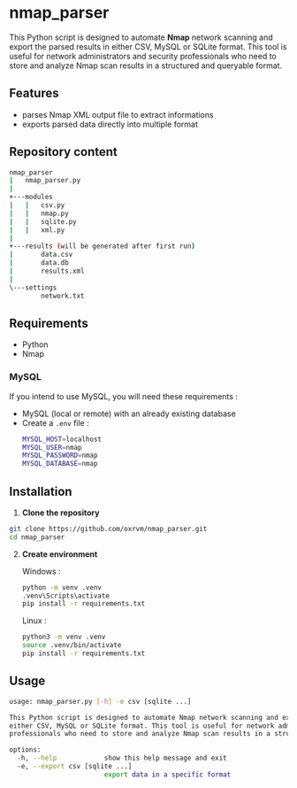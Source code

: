 # **nmap_parser**

This Python script is designed to automate **Nmap** network scanning and export the parsed results in either CSV, MySQL or SQLite format. This tool is useful for network administrators and security professionals who need to store and analyze Nmap scan results in a structured and queryable format.

## Features

- parses Nmap XML output file to extract informations
- exports parsed data directly into multiple format

## Repository content

```bash
nmap_parser
|   nmap_parser.py
|
+---modules
|   |   csv.py
|   |   nmap.py
|   |   sqlite.py
|   |   xml.py
|
+---results (will be generated after first run)
|       data.csv
|       data.db
|       results.xml
|
\---settings
        network.txt
```

## Requirements

- Python
- Nmap

### MySQL

If you intend to use MySQL, you will need these requirements :
- MySQL (local or remote) with an already existing database
- Create a `.env` file :
  ```bash
  MYSQL_HOST=localhost
  MYSQL_USER=nmap
  MYSQL_PASSWORD=nmap
  MYSQL_DATABASE=nmap
  ```

## Installation

1. **Clone the repository**

```bash
git clone https://github.com/oxrvm/nmap_parser.git
cd nmap_parser
```

2. **Create environment**

    Windows :
    ```bash
    python -m venv .venv
    .venv\Scripts\activate
    pip install -r requirements.txt
    ```
    Linux :
    ```bash
    python3 -m venv .venv
    source .venv/bin/activate
    pip install -r requirements.txt
    ```

## Usage

```bash
usage: nmap_parser.py [-h] -e csv [sqlite ...]

This Python script is designed to automate Nmap network scanning and export the parsed results in
either CSV, MySQL or SQLite format. This tool is useful for network administrators and security
professionals who need to store and analyze Nmap scan results in a structured and queryable format.

options:
  -h, --help            show this help message and exit
  -e, --export csv [sqlite ...]
                        export data in a specific format
```